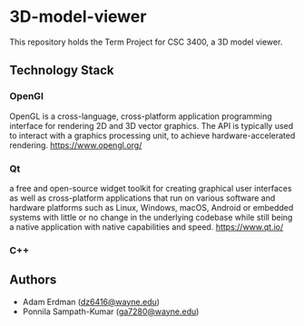 # 3D-model-viewer

This repository holds the Term Project for CSC 3400, a 3D model viewer. 

## Technology Stack


### OpenGl
OpenGL is a cross-language, cross-platform application programming interface for rendering 2D and 3D vector graphics. The API is typically used to interact with a graphics processing unit, to achieve hardware-accelerated rendering. https://www.opengl.org/


### Qt
a free and open-source widget toolkit for creating graphical user interfaces as well as cross-platform applications that run on various software and hardware platforms such as Linux, Windows, macOS, Android or embedded systems with little or no change in the underlying codebase while still being a native application with native capabilities and speed. https://www.qt.io/

### C++

## Authors
* Adam Erdman (dz6416@wayne.edu)
* Ponnila Sampath-Kumar (ga7280@wayne.edu)

